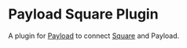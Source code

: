# Payload Square Plugin

A plugin for [Payload](https://github.com/payloadcms/payload) to connect [Square](https://squareup.com) and Payload.
